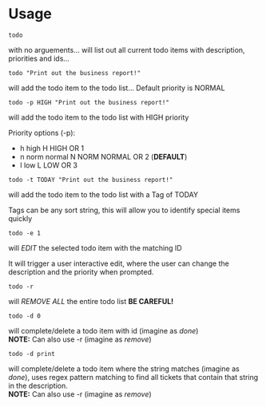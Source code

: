 # Usage

```
todo 
```
with no arguements... will list out all current todo items with description, priorities and ids...

```
todo "Print out the business report!"
```
will add the todo item to the todo list...
Default priority is NORMAL

```
todo -p HIGH "Print out the business report!"
```
will add the todo item to the todo list with HIGH priority

Priority options (-p):
- h high H HIGH OR 1
- n norm normal N NORM NORMAL OR 2 (**DEFAULT**)
- l low L LOW OR 3

```
todo -t TODAY "Print out the business report!"
```
will add the todo item to the todo list with a Tag of TODAY

Tags can be any sort string, this will allow you to identify special items quickly

```
todo -e 1
```
will *EDIT* the selected todo item with the matching ID

It will trigger a user interactive edit, where the user can change the description and the priority when prompted.

```
todo -r
```
will *REMOVE ALL* the entire todo list **BE CAREFUL!**

```
todo -d 0
```
will complete/delete a todo item with id (imagine as *done*)
<br/>**NOTE:** Can also use -r (imagine as *remove*)

```
todo -d print
```
will complete/delete a todo item where the string matches (imagine as *done*), uses regex pattern matching to find all tickets that contain that string in the description.
<br/>**NOTE:** Can also use -r (imagine as *remove*)